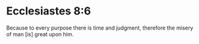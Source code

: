 # Ecclesiastes 8:6

Because to every purpose there is time and judgment, therefore the misery of man [is] great upon him.
